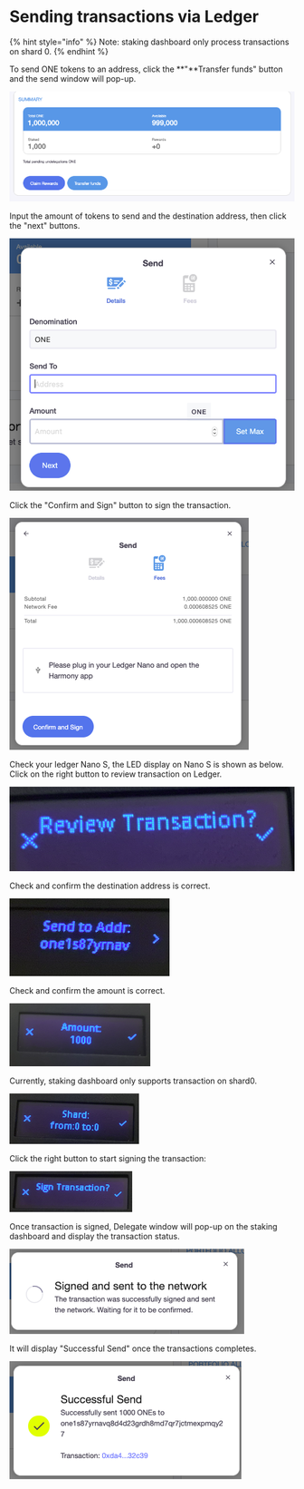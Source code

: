 # Sending transactions via Ledger

{% hint style="info" %}
Note: staking dashboard only process transactions on shard 0.
{% endhint %}

To send ONE tokens to an address, click the **"**Transfer funds" button and the send window will pop-up.

![](../../../.gitbook/assets/image%20%28122%29.png)

Input the amount of tokens to send and the destination address, then click the "next" buttons.

![](../../../.gitbook/assets/image%20%28115%29.png)

Click the "Confirm and Sign" button to sign the transaction.

![](../../../.gitbook/assets/image%20%2831%29.png)

Check your ledger Nano S, the LED display on Nano S is shown as below.  Click on the right button to review transaction on Ledger.

![](../../../.gitbook/assets/image%20%2823%29.png)

Check and confirm the destination address is correct.

![](../../../.gitbook/assets/image%20%28117%29.png)

Check and confirm the amount is correct.

![](../../../.gitbook/assets/image%20%28127%29.png)

Currently, staking dashboard only supports transaction on shard0.

![](../../../.gitbook/assets/image%20%2834%29.png)

Click the right button to start signing the transaction:

![](../../../.gitbook/assets/image%20%2875%29.png)

Once transaction is signed, Delegate window will pop-up on the staking dashboard and display the transaction status.

![](../../../.gitbook/assets/image%20%2884%29.png)

 It will display "Successful Send" once the transactions completes.

![](../../../.gitbook/assets/image%20%28140%29.png)

